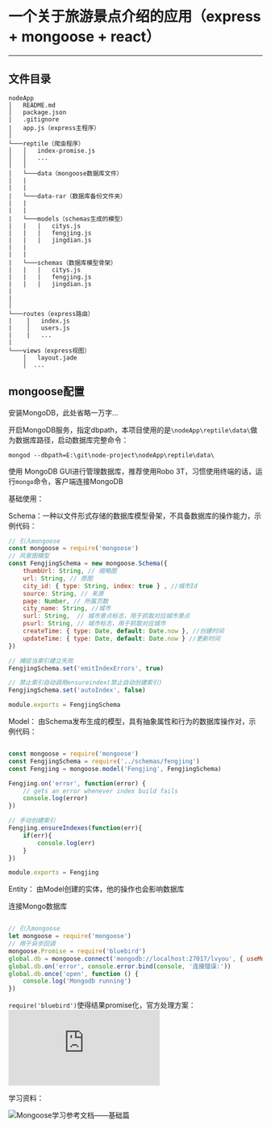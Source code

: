 # 一个关于旅游景点介绍的应用（express + mongoose + react）

------

## 文件目录

```
nodeApp
│   README.md
│   package.json
|   .gitignore
|   app.js（express主程序）    
│
└───reptile（爬虫程序）
│   │   index-promise.js
│   │   ...
│   │
│   └───data（mongoose数据库文件）
|   |
|   |
|   └───data-rar（数据库备份文件夹）
|   |
|   |
|   └───models（schemas生成的模型）
|   |   |   citys.js
|   |   |   fengjing.js
|   |   |   jingdian.js
|   |
|   |
|   └───schemas（数据库模型骨架）
|   |   |   citys.js
|   |   |   fengjing.js
|   |   |   jingdian.js
|
|
│   
└───routes（express路由）
|    │   index.js
|    │   users.js
|    |   ...
|
└───views（express视图）
    │   layout.jade
    │  ...

```
## mongoose配置

安装MongoDB，此处省略一万字...

开启MongoDB服务，指定dbpath，本项目使用的是`\nodeApp\reptile\data\`做为数据库路径，启动数据库完整命令：
```
mongod --dbpath=E:\git\node-project\nodeApp\reptile\data\

```
使用 MongoDB GUI进行管理数据库，推荐使用Robo 3T，习惯使用终端的话，运行`mongo`命令，客户端连接MongoDB

基础使用：

Schema：一种以文件形式存储的数据库模型骨架，不具备数据库的操作能力，示例代码：
``` javascript
// 引入mongoose
const mongoose = require('mongoose')
// 风景图模型
const FengjingSchema = new mongoose.Schema({
    thumbUrl: String, // 缩略图
    url: String, // 原图
    city_id: { type: String, index: true } , //城市Id
    source: String, // 来源
    page: Number, // 所属页数
    city_name: String, //城市
    surl: String,  // 城市景点标志，用于抓取对应城市景点
    psurl: String, // 城市标志，用于抓取对应城市
    createTime: { type: Date, default: Date.now }, //创建时间
    updateTime: { type: Date, default: Date.now } //更新时间
})

// 捕捉当索引建立失败
FengjingSchema.set('emitIndexErrors', true)

// 禁止索引自动调用ensureindex(禁止自动创建索引)
FengjingSchema.set('autoIndex', false)

module.exports = FengjingSchema

```

Model： 由Schema发布生成的模型，具有抽象属性和行为的数据库操作对，示例代码：

``` javascript

const mongoose = require('mongoose')
const FengjingSchema = require('../schemas/fengjing')
const Fengjing = mongoose.model('Fengjing', FengjingSchema)

Fengjing.on('error', function(error) {
    // gets an error whenever index build fails
    console.log(error)
})

// 手动创建索引
Fengjing.ensureIndexes(function(err){
    if(err){
        console.log(err)
    }
})

module.exports = Fengjing

```

Entity：  由Model创建的实体，他的操作也会影响数据库


连接Mongo数据库
``` javascript

// 引入mongoose
let mongoose = require('mongoose')
// 用于异步回调
mongoose.Promise = require('bluebird')
global.db = mongoose.connect('mongodb://localhost:27017/lvyou', { useMongoClient: true })
global.db.on('error', console.error.bind(console, '连接错误:'))
global.db.once('open', function () {
    console.log('Mongodb running')
})

```

`require('bluebird')`使得结果promise化，官方处理方案：![点我呀](http://mongoosejs.com/docs/promises.html)


学习资料：

![Mongoose学习参考文档——基础篇](https://cnodejs.org/topic/504b4924e2b84515770103dd)